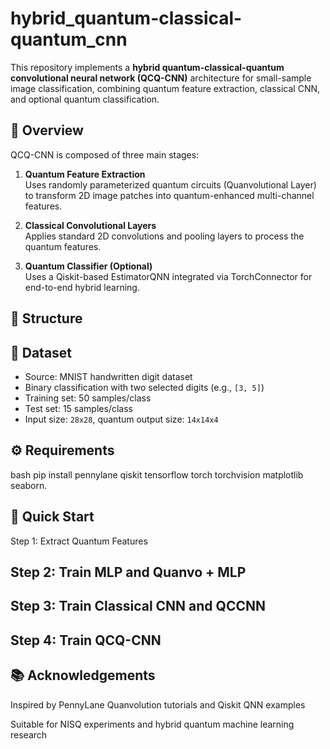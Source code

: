 # hybrid_quantum-classical-quantum_cnn

This repository implements a **hybrid quantum-classical-quantum convolutional neural network (QCQ-CNN)** architecture for small-sample image classification, combining quantum feature extraction, classical CNN, and optional quantum classification.

## 🧠 Overview

QCQ-CNN is composed of three main stages:

1. **Quantum Feature Extraction**  
   Uses randomly parameterized quantum circuits (Quanvolutional Layer) to transform 2D image patches into quantum-enhanced multi-channel features.

2. **Classical Convolutional Layers**  
   Applies standard 2D convolutions and pooling layers to process the quantum features.

3. **Quantum Classifier (Optional)**  
   Uses a Qiskit-based EstimatorQNN integrated via TorchConnector for end-to-end hybrid learning.

## 📂 Structure


## 🧪 Dataset

- Source: MNIST handwritten digit dataset
- Binary classification with two selected digits (e.g., `[3, 5]`)
- Training set: 50 samples/class
- Test set: 15 samples/class
- Input size: `28x28`, quantum output size: `14x14x4`

## ⚙️ Requirements

bash
pip install pennylane qiskit tensorflow torch torchvision matplotlib seaborn.

## 🚀 Quick Start
Step 1: Extract Quantum Features

## Step 2: Train MLP and Quanvo + MLP

## Step 3: Train Classical CNN and QCCNN

## Step 4: Train QCQ-CNN

## 📚 Acknowledgements
Inspired by PennyLane Quanvolution tutorials and Qiskit QNN examples

Suitable for NISQ experiments and hybrid quantum machine learning research
